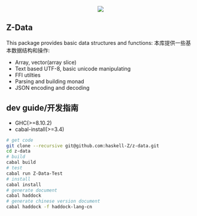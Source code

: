 <p align=center>
  <img src="https://github.com/haskell-Z/Z/raw/master/projectZ.svg">
</p>

## Z-Data

This package provides basic data structures and functions:
本库提供一些基本数据结构和操作:

* Array, vector(array slice)
* Text based UTF-8, basic unicode manipulating
* FFI utilties
* Parsing and building monad
* JSON encoding and decoding

## dev guide/开发指南

+ GHC(>=8.10.2) 
+ cabal-install(>=3.4)

```bash
# get code
git clone --recursive git@github.com:haskell-Z/z-data.git 
cd z-data
# build
cabal build
# test
cabal run Z-Data-Test
# install 
cabal install
# generate document
cabal haddock
# generate chinese version document
cabal haddock -f haddock-lang-cn
```
